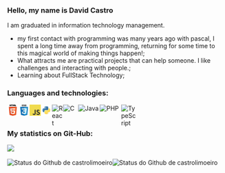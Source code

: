 ### Hello, my name is David Castro

I am graduated in information technology management.

- my first contact with programming was many years ago with pascal, I spent a long time away from programming, returning for some time to this magical world of making things happen!;
- What attracts me are practical projects that can help someone. I like challenges and interacting with people.;
- Learning about FullStack Technology;


### Languages and technologies:

<div>
<img align="left" alt="HTML5" width="26px" src="https://raw.githubusercontent.com/github/explore/80688e429a7d4ef2fca1e82350fe8e3517d3494d/topics/html/html.png">
<img align="left" alt="CSS" width="26px" src="https://raw.githubusercontent.com/github/explore/80688e429a7d4ef2fca1e82350fe8e3517d3494d/topics/css/css.png" />
<img align="left" alt="JavaScript" width="26px" src="https://raw.githubusercontent.com/github/explore/80688e429a7d4ef2fca1e82350fe8e3517d3494d/topics/javascript/javascript.png" />
<img align="left" alt="Python" width="26px" src="https://raw.githubusercontent.com/github/explore/80688e429a7d4ef2fca1e82350fe8e3517d3494d/topics/python/python.png" /><img align="left" alt="React" width="26px" src="https://bognarjunior.files.wordpress.com/2018/03/if_react-js_logo_1174949.png" />
<img align="left" alt="C" width="35px" src="https://cdn.iconscout.com/icon/free/png-256/c-programming-569564.png">
<img align="left" alt="Java" width="50px" src="https://logospng.org/download/java/logo-java-256.png">
<img align="left" alt="PHP" width="50px" src="https://www.svgrepo.com/show/303208/php-1-logo.svg">
<img align="left" alt="TypeScript" width="35px" src="https://cdn.iconscout.com/icon/free/png-256/typescript-1174965.png">
</div>
<br />
<br />

### My statistics on Git-Hub:
![](http://estruyf-github.azurewebsites.net/api/VisitorHit?user=castrolimoeiro&repo=castrolimoeiro&countColorcountColor)

<img align="left" alt="Status do Github de castrolimoeiro" src="https://github-readme-stats.vercel.app/api?username=castrolimoeiro&show_icons=true&hide_border=true&count_private=true">

<img alt="Status do Github de castrolimoeiro" src="https://github-readme-stats.vercel.app/api/top-langs/?username=castrolimoeiro&&langs_count=12&count_private=true&layout=compact&hide=Jupyter%20Notebook">

